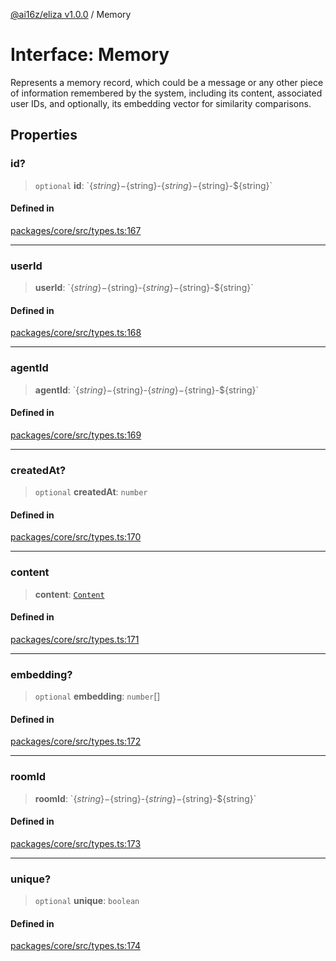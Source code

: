 [@ai16z/eliza v1.0.0](../index.md) / Memory

# Interface: Memory

Represents a memory record, which could be a message or any other piece of information remembered by the system, including its content, associated user IDs, and optionally, its embedding vector for similarity comparisons.

## Properties

### id?

> `optional` **id**: \`$\{string\}-$\{string\}-$\{string\}-$\{string\}-$\{string\}\`

#### Defined in

[packages/core/src/types.ts:167](https://github.com/ai16z/eliza/blob/main/packages/core/src/types.ts#L167)

---

### userId

> **userId**: \`$\{string\}-$\{string\}-$\{string\}-$\{string\}-$\{string\}\`

#### Defined in

[packages/core/src/types.ts:168](https://github.com/ai16z/eliza/blob/main/packages/core/src/types.ts#L168)

---

### agentId

> **agentId**: \`$\{string\}-$\{string\}-$\{string\}-$\{string\}-$\{string\}\`

#### Defined in

[packages/core/src/types.ts:169](https://github.com/ai16z/eliza/blob/main/packages/core/src/types.ts#L169)

---

### createdAt?

> `optional` **createdAt**: `number`

#### Defined in

[packages/core/src/types.ts:170](https://github.com/ai16z/eliza/blob/main/packages/core/src/types.ts#L170)

---

### content

> **content**: [`Content`](Content.md)

#### Defined in

[packages/core/src/types.ts:171](https://github.com/ai16z/eliza/blob/main/packages/core/src/types.ts#L171)

---

### embedding?

> `optional` **embedding**: `number`[]

#### Defined in

[packages/core/src/types.ts:172](https://github.com/ai16z/eliza/blob/main/packages/core/src/types.ts#L172)

---

### roomId

> **roomId**: \`$\{string\}-$\{string\}-$\{string\}-$\{string\}-$\{string\}\`

#### Defined in

[packages/core/src/types.ts:173](https://github.com/ai16z/eliza/blob/main/packages/core/src/types.ts#L173)

---

### unique?

> `optional` **unique**: `boolean`

#### Defined in

[packages/core/src/types.ts:174](https://github.com/ai16z/eliza/blob/main/packages/core/src/types.ts#L174)
